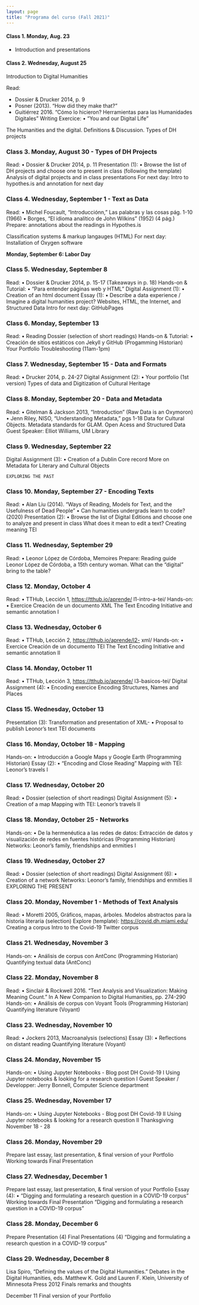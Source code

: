 ```yaml
---
layout: page
title: "Programa del curso (Fall 2021)"
---
```


#### Class 1. Monday, Aug. 23

- Introduction and presentations

#### Class 2. Wednesday, August 25 

Introduction to Digital Humanities

Read:
* Dossier & Drucker 2014, p. 9
* Posner (2013). “How did they make that?”
* Guitiérrez 2016. “Cómo lo hicieron?
Herramientas para las Humanidades Digitales” Writing Exercice:
• “You and our Digital Life”
   
The Humanities and the digital. Definitions & Discussion.
Types of DH projects

### Class 3. Monday, August 30 - Types of DH Projects
Read:
• Dossier & Drucker 2014, p. 11
Presentation (1):
• Browse the list of DH projects and choose one to present in class (following the template)
Analysis of digital projects and in class presentations
For next day: Intro to hypothes.is and annotation for next day
 
### Class 4. Wednesday, September 1 - Text as Data
Read:
• Michel Foucault, “Introducciónn,” Las palabras
y las cosas pág. 1-10 (1966)
• Borges, “El idioma analítico de John Wilkins”
(1952) (4 pág.)
Prepare: annotations about the readings in Hypothes.is
 
Classification systems & markup langauges (HTML)
For next day: Installation of Oxygen software

**Monday, September 6: Labor Day**

### Class 5. Wednesday, September 8
   Read:
• Dossier & Drucker 2014, p. 15-17 (Takeaways
in p. 18) Hands-on & Tutorial:
• “Para entender páginas web y HTML”
Digital Assignment (1):
• Creation of an html document
Essay (1):
• Describe a data experience / Imagine a digital humanities project?
  Websites, HTML, the Internet, and Structured Data
Intro for next day: GitHubPages

### Class 6. Monday, September 13
   Read:
• Reading Dossier (selection of short readings)
Hands-on & Tutorial:
• Creación de sitios estáticos con Jekyll y
GitHub (Progamming Historian)
  Your Portfolio Troubleshooting (11am-1pm)

### Class 7. Wednesday, September 15 - Data and Formats
   Read:
• Drucker 2014, p. 24-27
Digital Assignment (2):
• Your portfolio (1st version)
 Types of data and Digitization of Cultural Heritage

### Class 8. Monday, September 20 - Data and Metadata
   Read:
• Gitelman & Jackson 2013, “Introduction”
(Raw Data is an Oxymoron)
• Jenn Riley, NISO, “Understanding Metadata,”
pgs 1-18
  Data for Cultural Objects. Metadata standards for GLAM. Open Acess and Structured Data
Guest Speaker: Elliot Williams, UM Library

### Class 9. Wednesday, September 22
   Digital Assignment (3):
• Creation of a Dublin Core record
 More on Metadata for Literary and Cultural Objects
 
 
    EXPLORING THE PAST
### Class 10. Monday, September 27 - Encoding Texts
   Read:
• Alan Liu (2014). “Ways of Reading, Models for
Text, and the Usefulness of Dead People” • Can humanities undergrads learn to code?
(2020)
Presentation (2):
• Browse the list of Digital Editions and choose one to analyze and present in class
    What does it mean to edit a text? Creating meaning TEI

### Class 11. Wednesday, September 29
   Read:
• Leonor López de Córdoba, Memoires
Prepare: Reading guide
 Leonor López de Córdoba, a 15th century woman.
What can the “digital” bring to the table?

### Class 12. Monday, October 4
   Read:
• TTHub, Lección 1, https://tthub.io/aprende/
l1-intro-a-tei/ Hands-on:
• Exercice Creación de un documento XML
    The Text Encoding Initiative and semantic annotation I

### Class 13. Wednesday, October 6
   Read:
• TTHub, Lección 2, https://tthub.io/aprende/l2-
xml/ Hands-on:
• Exercice Creación de un documento TEI
   The Text Encoding Initiative and semantic annotation II

### Class 14. Monday, October 11
   Read:
• TTHub, Lección 3, https://tthub.io/aprende/
l3-basicos-tei/
Digital Assignment (4):
• Encoding exercice
   Encoding Structures, Names and Places

### Class 15. Wednesday, October 13
  Presentation (3): Transformation and presentation of XML- • Proposal to publish Leonor’s text TEI documents

### Class 16. Monday, October 18 - Mapping
   Hands-on:
• Introducción a Google Maps y Google Earth
(Programming Historian)
Essay (2):
• “Encoding and Close Reading”
  Mapping with TEI: Leonor’s travels I
 
### Class 17. Wednesday, October 20
   Read:
• Dossier (selection of short readings)
Digital Assignment (5):
• Creation of a map
 Mapping with TEI: Leonor’s travels II
 
### Class 18. Monday, October 25 - Networks
   Hands-on:
• De la hermenéutica a las redes de datos:
Extracción de datos y visualización de redes en fuentes históricas (Programming Historian)
    Networks: Leonor’s family, friendships and enmities I

### Class 19. Wednesday, October 27
   Read:
• Dossier (selection of short readings)
Digital Assignment (6):
• Creation of a network
 Networks: Leonor’s family, friendships and enmities II
  EXPLORING THE PRESENT

### Class 20. Monday, November 1 - Methods of Text Analysis
   Read:
• Moretti 2005, Gráficos, mapas, árboles.
Modelos abstractos para la historia literaria
(selection)
Explore (template): https://covid.dh.miami.edu/
  Creating a corpus
Intro to the Covid-19 Twitter corpus

### Class 21. Wednesday, November 3
   Hands-on:
• Análisis de corpus con AntConc (Programming
Historian)
  Quantifying textual data (AntConc)

### Class 22. Monday, November 8
   Read:
• Sinclair & Rockwell 2016. “Text Analysis and
Visualization: Making Meaning Count.” In A New Companion to Digital Humanities, pp. 274-290
Hands-on:
• Análisis de corpus con Voyant Tools
(Programming Historian)
  Quantifying literature (Voyant)

### Class 23. Wednesday, November 10
   Read:
• Jockers 2013, Macroanalysis (selections)
Essay (3):
• Reflections on distant reading
 Quantifying literature (Voyant)
 
 ### Class 24. Monday, November 15
Hands-on:
• Using Jupyter Notebooks - Blog post DH
Covid-19 I
Using Jupyter notebooks & looking for a research question I
Guest Speaker / Developper: Jerry Bonnell, Computer Science department

### Class 25. Wednesday, November 17
Hands-on:
• Using Jupyter Notebooks - Blog post DH
Covid-19 II
Using Jupyter notebooks & looking for a research question II
Thanksgiving November 18 - 28

### Class 26. Monday, November 29
Prepare last essay, last presentation, & final version of your Portfolio
Working towards Final Presentation

### Class 27. Wednesday, December 1
Prepare last essay, last presentation, & final version of your Portfolio
Essay (4):
• “Digging and formulating a research question in a COVID-19 corpus”
Working towards Final Presentation “Digging and formulating a research question in a COVID-19 corpus”

### Class 28. Monday, December 6
Prepare Presentation (4)
Final Presentations (4) “Digging and formulating a research question in a COVID-19 corpus”

### Class 29. Wednesday, December 8
Lisa Spiro, “Defining the values of the Digital Humanities.” Debates in the Digital Humanities, eds. Matthew K. Gold and Lauren F. Klein, University of Minnesota Press 2012
Finals remarks and thoughts

December 11
Final version of your Portfolio

